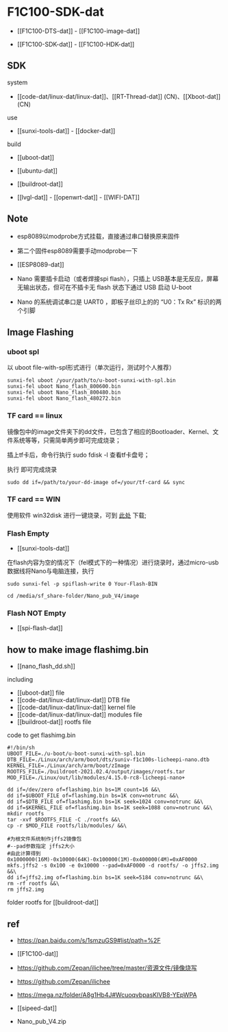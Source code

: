 
# F1C100-SDK-dat

- [[F1C100-DTS-dat]] - [[F1C100-image-dat]]

- [[F1C100-SDK-dat]] - [[F1C100-HDK-dat]]

## SDK 

system 

- [[code-dat/linux-dat/linux-dat]]、[[RT-Thread-dat]] (CN)、[[Xboot-dat]] (CN)

use 

- [[sunxi-tools-dat]] - [[docker-dat]]

build 

- [[uboot-dat]] 

- [[ubuntu-dat]]

- [[buildroot-dat]]

- [[lvgl-dat]] - [[openwrt-dat]] - [[WIFI-DAT]]


## Note 

- esp8089以modprobe方式挂载，直接通过串口替换原来固件
- 第二个固件esp8089需要手动modprobe一下

- [[ESP8089-dat]]

- Nano 需要插卡启动（或者焊接spi flash），只插上 USB基本是无反应，屏幕无输出状态，但可在不插卡无 flash 状态下通过 USB 启动 U-boot
- Nano 的系统调试串口是 UART0 ，即板子丝印上的的 “U0：Tx Rx” 标识的两个引脚




## Image Flashing 

### uboot spl 

以 uboot file-with-spl形式进行（单次运行，测试时个人推荐）

    sunxi-fel uboot /your/path/to/u-boot-sunxi-with-spl.bin
    sunxi-fel uboot Nano_flash_800600.bin
    sunxi-fel uboot Nano_flash_800480.bin
    sunxi-fel uboot Nano_flash_480272.bin

### TF card == linux 

镜像包中的image文件夹下的dd文件，已包含了相应的Bootloader、Kernel、文件系统等等，只需简单两步即可完成烧录；

插上tf卡后，命令行执行 sudo fdisk -l 查看tf卡盘号；

执行 即可完成烧录 

    sudo dd if=/path/to/your-dd-image of=/your/tf-card && sync 



### TF card == WIN 

使用软件 win32disk 进行一键烧录，可到 [此处](http://www.onlinedown.net/soft/110173.html) 下载;


### Flash Empty 

- [[sunxi-tools-dat]]

在flash内容为空的情况下（fel模式下的一种情况）进行烧录时，通过micro-usb数据线将Nano与电脑连接，执行

    sudo sunxi-fel -p spiflash-write 0 Your-Flash-BIN

    cd /media/sf_share-folder/Nano_pub_V4/image


### Flash NOT Empty 

- [[spi-flash-dat]]




## how to make image flashimg.bin

- [[nano_flash_dd.sh]]

including 
- [[uboot-dat]] file
- [[code-dat/linux-dat/linux-dat]] DTB file
- [[code-dat/linux-dat/linux-dat]] kernel file
- [[code-dat/linux-dat/linux-dat]] modules file
- [[buildroot-dat]] rootfs file


code to get flashimg.bin

    #!/bin/sh
    UBOOT_FILE=./u-boot/u-boot-sunxi-with-spl.bin
    DTB_FILE=./Linux/arch/arm/boot/dts/suniv-f1c100s-licheepi-nano.dtb
    KERNEL_FILE=./Linux/arch/arm/boot/zImage
    ROOTFS_FILE=./buildroot-2021.02.4/output/images/rootfs.tar
    MOD_FILE=./Linux/out/lib/modules/4.15.0-rc8-licheepi-nano+

    dd if=/dev/zero of=flashimg.bin bs=1M count=16 &&\
    dd if=$UBOOT_FILE of=flashimg.bin bs=1K conv=notrunc &&\
    dd if=$DTB_FILE of=flashimg.bin bs=1K seek=1024 conv=notrunc &&\
    dd if=$KERNEL_FILE of=flashimg.bin bs=1K seek=1088 conv=notrunc &&\
    mkdir rootfs
    tar -xvf $ROOTFS_FILE -C ./rootfs &&\
    cp -r $MOD_FILE rootfs/lib/modules/ &&\

    #为根文件系统制作jffs2镜像包
    #--pad参数指定 jffs2大小
    #由此计算得到 0x1000000(16M)-0x10000(64K)-0x100000(1M)-0x400000(4M)=0xAF0000
    mkfs.jffs2 -s 0x100 -e 0x10000 --pad=0xAF0000 -d rootfs/ -o jffs2.img &&\
    dd if=jffs2.img of=flashimg.bin bs=1K seek=5184 conv=notrunc &&\
    rm -rf rootfs &&\
    rm jffs2.img

folder rootfs for [[buildroot-dat]]


## ref 

- https://pan.baidu.com/s/1smzuGS9#list/path=%2F

- [[F1C100-dat]]

- https://github.com/Zepan/ilichee/tree/master/资源文件/镜像烧写

- https://github.com/Zepan/ilichee

- https://mega.nz/folder/A8g1Hb4J#WcuoqvbpasKlVB8-YEpWPA

- [[sipeed-dat]]

- Nano_pub_V4.zip